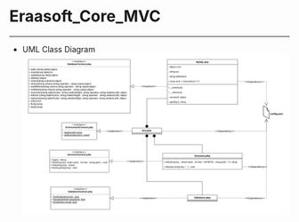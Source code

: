 # Eraasoft_Core_MVC
---
* UML Class Diagram
![diagram](https://github.com/khaledfathi/Eraasoft_Core_MVC/blob/main/UML/Diagram.png)
